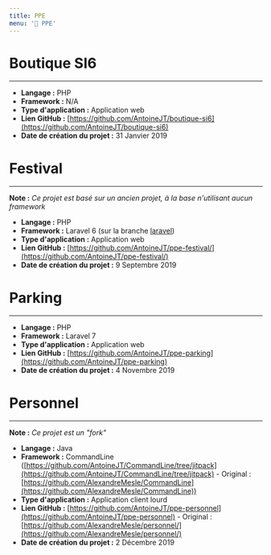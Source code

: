 ```yaml
---
title: PPE
menu: '👥 PPE'
---
```


# Boutique SI6
___
* **Langage :** PHP
* **Framework :** N/A
* **Type d'application :** Application web
* **Lien GitHub :** [https://github.com/AntoineJT/boutique-si6](https://github.com/AntoineJT/boutique-si6)
* **Date de création du projet :** 31 Janvier 2019

# Festival
___
**Note :** _Ce projet est basé sur un ancien projet, à la base n'utilisant aucun framework_
* **Langage :** PHP
* **Framework :** Laravel 6 (sur la branche [laravel](https://github.com/AntoineJT/ppe-festival/tree/laravel))
* **Type d'application :** Application web
* **Lien GitHub :** [https://github.com/AntoineJT/ppe-festival/](https://github.com/AntoineJT/ppe-festival/)
* **Date de création du projet :** 9 Septembre 2019

# Parking
___
* **Langage :** PHP
* **Framework :** Laravel 7
* **Type d'application :** Application web
* **Lien GitHub :** [https://github.com/AntoineJT/ppe-parking](https://github.com/AntoineJT/ppe-parking)
* **Date de création du projet :** 4 Novembre 2019

# Personnel
___
**Note :** _Ce projet est un "fork"_
* **Langage :** Java
* **Framework :** CommandLine ([https://github.com/AntoineJT/CommandLine/tree/jitpack](https://github.com/AntoineJT/CommandLine/tree/jitpack) - Original : [https://github.com/AlexandreMesle/CommandLine](https://github.com/AlexandreMesle/CommandLine))
* **Type d'application :** Application client lourd
* **Lien GitHub :** [https://github.com/AntoineJT/ppe-personnel](https://github.com/AntoineJT/ppe-personnel) - Original : [https://github.com/AlexandreMesle/personnel/](https://github.com/AlexandreMesle/personnel/)
* **Date de création du projet :** 2 Décembre 2019

